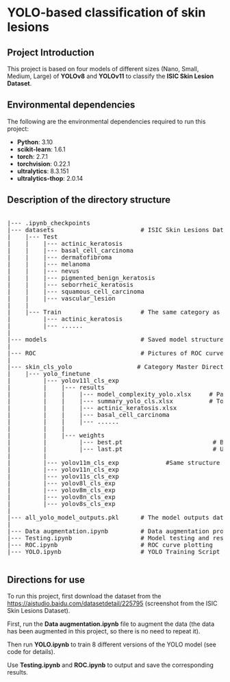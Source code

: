 # YOLO-based classification of skin lesions

## Project Introduction
This project is based on four models of different sizes (Nano, Small, Medium, Large) of **YOLOv8** and **YOLOv11** to classify the **ISIC Skin Lesion Dataset**.

## Environmental dependencies
The following are the environmental dependencies required to run this project:
- **Python**: 3.10
- **scikit-learn**: 1.6.1
- **torch**: 2.7.1
- **torchvision**: 0.22.1
- **ultralytics**: 8.3.151
- **ultralytics-thop**: 2.0.14

## Description of the directory structure
<pre lang="markdown"> 
|--- .ipynb_checkpoints
|--- datasets                        # ISIC Skin Lesions Dataset
|    |--- Test
|    |    |--- actinic_keratosis                    
|    |    |--- basal_cell_carcinoma		
|    |    |--- dermatofibroma			
|    |    |--- melanoma				
|    |    |--- nevus						
|    |    |--- pigmented_benign_keratosis
|    |    |--- seborrheic_keratosis		
|    |    |--- squamous_cell_carcinoma	
|    |    |--- vascular_lesion				
|    |
|    |--- Train                      # The same category as Test
|         |--- actinic_keratosis
|         |--- ......
|
|--- models                          # Saved model structure
|
|--- ROC                             # Pictures of ROC curves for different models on a dataset
|
|--- skin_cls_yolo                  # Category Master Directory
|    |--- yolo_finetune
|         |--- yolov11l_cls_exp
|         |    |--- results
|         |    |    |--- model_complexity_yolo.xlsx     # Params(M), FLOPs(G), FPS
|         |    |    |--- summary_yolo_cls.xlsx          # Top1, Top5, F1_Score
|         |    |    |--- actinic_keratosis.xlsx
|         |    |    |--- basal_cell_carcinoma
|         |    |    |--- ......
|         |    |
|         |    |--- weights
|         |         |--- best.pt                         # Best model
|         |         |--- last.pt                         # Up-to-date models
|         |
|         |--- yolov11m_cls_exp             #Same structure as in the previous directory
|         |--- yolov11n_cls_exp
|         |--- yolov11s_cls_exp
|         |--- yolov8l_cls_exp
|         |--- yolov8m_cls_exp
|         |--- yolov8n_cls_exp
|         |--- yolov8s_cls_exp
|
|--- all_yolo_model_outputs.pkl      # The model outputs data
|
|--- Data augmentation.ipynb         # Data augmentation processing
|--- Testing.ipynb                   # Model testing and results saving
|--- ROC.ipynb                       # ROC curve plotting
|--- YOLO.ipynb                      # YOLO Training Script

</pre>
## Directions for use
To run this project, first download the dataset from the https://aistudio.baidu.com/datasetdetail/225795 (screenshot from the ISIC Skin Lesions Dataset).  

First, run the **Data augmentation.ipynb** file to augment the data (the data has been augmented in this project, so there is no need to repeat it).  

Then run **YOLO.ipynb** to train 8 different versions of the YOLO model (see code for details).  

Use **Testing.ipynb** and **ROC.ipynb** to output and save the corresponding results.  
